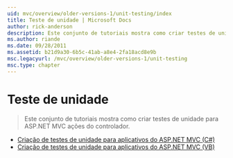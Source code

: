 ```yaml
---
uid: mvc/overview/older-versions-1/unit-testing/index
title: Teste de unidade | Microsoft Docs
author: rick-anderson
description: Este conjunto de tutoriais mostra como criar testes de unidade para ASP.NET MVC ações do controlador.
ms.author: riande
ms.date: 09/28/2011
ms.assetid: b21d9a30-6b5c-41ab-a8e4-2fa18acd8e9b
msc.legacyurl: /mvc/overview/older-versions-1/unit-testing
msc.type: chapter
---
```

<a name="unit-testing"></a>Teste de unidade
====================
> Este conjunto de tutoriais mostra como criar testes de unidade para ASP.NET MVC ações do controlador.


- [Criação de testes de unidade para aplicativos do ASP.NET MVC (C#)](creating-unit-tests-for-asp-net-mvc-applications-cs.md)
- [Criação de testes de unidade para aplicativos do ASP.NET MVC (VB)](creating-unit-tests-for-asp-net-mvc-applications-vb.md)

